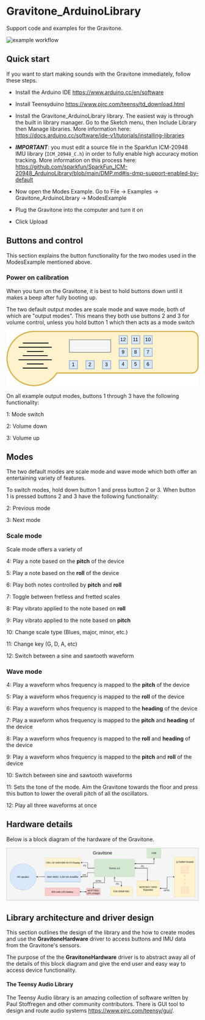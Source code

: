 # Gravitone_ArduinoLibrary

Support code and examples for the Gravitone.

![example workflow](https://github.com/movetones/Gravitone_ArduinoLibrary/actions/workflows/main.yml/badge.svg)


## Quick start

If you want to start making sounds with the Gravitone immediately, follow these steps.

- Install the Arduino IDE https://www.arduino.cc/en/software
- Install Teensyduino https://www.pjrc.com/teensy/td_download.html
- Install the Gravitone_ArduinoLibrary library. The easiest way is through the built in library manager. Go to the Sketch menu, then Include Library then Manage libraries. More information here: https://docs.arduino.cc/software/ide-v1/tutorials/installing-libraries

- ***IMPORTANT***: you must edit a source file in the Sparkfun ICM-20948 IMU library (```ICM_20948_C.h```) in order to fully enable high accuracy motion tracking. More information on this process here: https://github.com/sparkfun/SparkFun_ICM-20948_ArduinoLibrary/blob/main/DMP.md#is-dmp-support-enabled-by-default

- Now open the Modes Example. Go to File -> Examples -> Gravitone_ArduinoLibrary -> ModesExample
- Plug the Gravitone into the computer and turn it on
- Click Upload



## Buttons and control

This section explains the button functionality for the two modes used in the ModesExample mentioned above.

### Power on calibration
When you turn on the Gravitone, it is best to hold buttons down until it makes a beep after fully booting up.

The two default output modes are scale mode and wave mode, both of which are "output modes". This means they both use buttons 2 and 3 for volume control, unless you hold button 1 which then acts as a mode switch

<img src='images/button-mapping.png'/>

On all example output modes, buttons 1 through 3 have the following functionality:

1: Mode switch

2: Volume down

3: Volume up

## Modes
The two default modes are scale mode and wave mode which both offer an entertaining variety of features. 

To switch modes, hold down button 1 and press button 2 or 3. When button 1 is pressed buttons 2 and 3 have the following functionality:

2: Previous mode

3: Next mode


### Scale mode
Scale mode offers a variety of 

4: Play a note based on the **pitch** of the device

5: Play a note based on the **roll** of the device

6: Play both notes controlled by **pitch** and **roll** 

7: Toggle between fretless and fretted scales

8: Play vibrato applied to the note based on **roll**

9: Play vibrato applied to the note based on **pitch**

10: Change scale type (Blues, major, minor, etc.)

11: Change key (G, D, A, etc)

12: Switch between a sine and sawtooth waveform


### Wave mode
4: Play a waveform whos frequency is mapped to the **pitch** of the device

5: Play a waveform whos frequency is mapped to the **roll** of the device

6: Play a waveform whos frequency is mapped to the **heading** of the device

7: Play a waveform whos frequency is mapped to the **pitch** and **heading** of the device

8: Play a waveform whos frequency is mapped to the **roll** and **heading** of the device

9: Play a waveform whos frequency is mapped to the **pitch** and **roll** of the device

10: Switch between sine and sawtooth waveforms

11: Sets the tone of the mode. Aim the Gravitone towards the floor and press this button to lower the overall pitch of all the oscillators.

12: Play all three waveforms at once


## Hardware details
Below is a block diagram of the hardware of the Gravitone. 

<img src="images/block-diagram.png"/>


## Library architecture and driver design
This section outlines the design of the library and the how to create modes and use the **GravitoneHardware** driver to access buttons and IMU data from the Gravitone's sensors.

The purpose of the the **GravitoneHardware** driver is to abstract away all of the details of this block diagram and give the end user and easy way to access device functionality.


#### The Teensy Audio Library
The Teensy Audio library is an amazing collection of software written by Paul Stoffregen and other community contributors. There is GUI tool to design and route audio systems https://www.pjrc.com/teensy/gui/. 
